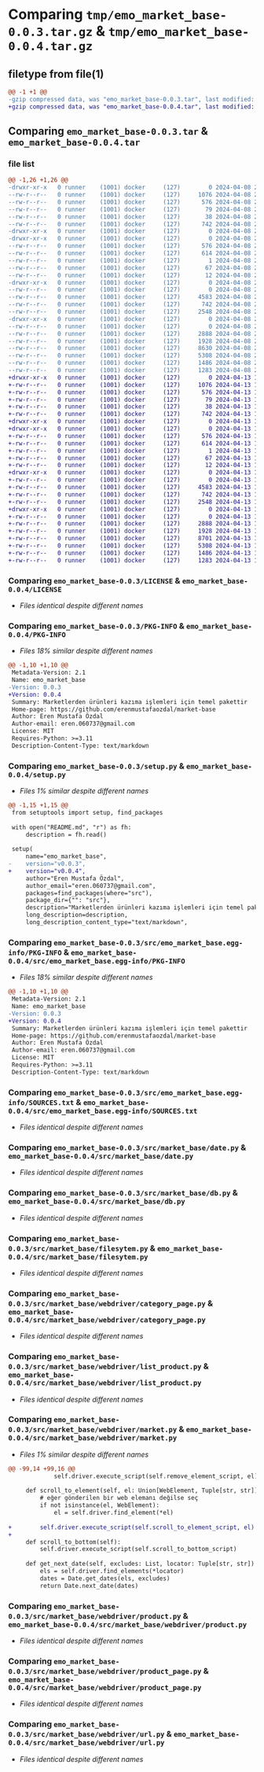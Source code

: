 # Comparing `tmp/emo_market_base-0.0.3.tar.gz` & `tmp/emo_market_base-0.0.4.tar.gz`

## filetype from file(1)

```diff
@@ -1 +1 @@
-gzip compressed data, was "emo_market_base-0.0.3.tar", last modified: Mon Apr  8 21:20:38 2024, max compression
+gzip compressed data, was "emo_market_base-0.0.4.tar", last modified: Sat Apr 13 14:52:48 2024, max compression
```

## Comparing `emo_market_base-0.0.3.tar` & `emo_market_base-0.0.4.tar`

### file list

```diff
@@ -1,26 +1,26 @@
-drwxr-xr-x   0 runner    (1001) docker     (127)        0 2024-04-08 21:20:38.694719 emo_market_base-0.0.3/
--rw-r--r--   0 runner    (1001) docker     (127)     1076 2024-04-08 21:20:33.000000 emo_market_base-0.0.3/LICENSE
--rw-r--r--   0 runner    (1001) docker     (127)      576 2024-04-08 21:20:38.694719 emo_market_base-0.0.3/PKG-INFO
--rw-r--r--   0 runner    (1001) docker     (127)       79 2024-04-08 21:20:33.000000 emo_market_base-0.0.3/README.md
--rw-r--r--   0 runner    (1001) docker     (127)       38 2024-04-08 21:20:38.694719 emo_market_base-0.0.3/setup.cfg
--rw-r--r--   0 runner    (1001) docker     (127)      742 2024-04-08 21:20:33.000000 emo_market_base-0.0.3/setup.py
-drwxr-xr-x   0 runner    (1001) docker     (127)        0 2024-04-08 21:20:38.686720 emo_market_base-0.0.3/src/
-drwxr-xr-x   0 runner    (1001) docker     (127)        0 2024-04-08 21:20:38.690719 emo_market_base-0.0.3/src/emo_market_base.egg-info/
--rw-r--r--   0 runner    (1001) docker     (127)      576 2024-04-08 21:20:38.000000 emo_market_base-0.0.3/src/emo_market_base.egg-info/PKG-INFO
--rw-r--r--   0 runner    (1001) docker     (127)      614 2024-04-08 21:20:38.000000 emo_market_base-0.0.3/src/emo_market_base.egg-info/SOURCES.txt
--rw-r--r--   0 runner    (1001) docker     (127)        1 2024-04-08 21:20:38.000000 emo_market_base-0.0.3/src/emo_market_base.egg-info/dependency_links.txt
--rw-r--r--   0 runner    (1001) docker     (127)       67 2024-04-08 21:20:38.000000 emo_market_base-0.0.3/src/emo_market_base.egg-info/requires.txt
--rw-r--r--   0 runner    (1001) docker     (127)       12 2024-04-08 21:20:38.000000 emo_market_base-0.0.3/src/emo_market_base.egg-info/top_level.txt
-drwxr-xr-x   0 runner    (1001) docker     (127)        0 2024-04-08 21:20:38.690719 emo_market_base-0.0.3/src/market_base/
--rw-r--r--   0 runner    (1001) docker     (127)        0 2024-04-08 21:20:33.000000 emo_market_base-0.0.3/src/market_base/__init__.py
--rw-r--r--   0 runner    (1001) docker     (127)     4583 2024-04-08 21:20:33.000000 emo_market_base-0.0.3/src/market_base/date.py
--rw-r--r--   0 runner    (1001) docker     (127)      742 2024-04-08 21:20:33.000000 emo_market_base-0.0.3/src/market_base/db.py
--rw-r--r--   0 runner    (1001) docker     (127)     2548 2024-04-08 21:20:33.000000 emo_market_base-0.0.3/src/market_base/filesytem.py
-drwxr-xr-x   0 runner    (1001) docker     (127)        0 2024-04-08 21:20:38.690719 emo_market_base-0.0.3/src/market_base/webdriver/
--rw-r--r--   0 runner    (1001) docker     (127)        0 2024-04-08 21:20:33.000000 emo_market_base-0.0.3/src/market_base/webdriver/__init__.py
--rw-r--r--   0 runner    (1001) docker     (127)     2888 2024-04-08 21:20:33.000000 emo_market_base-0.0.3/src/market_base/webdriver/category_page.py
--rw-r--r--   0 runner    (1001) docker     (127)     1928 2024-04-08 21:20:33.000000 emo_market_base-0.0.3/src/market_base/webdriver/list_product.py
--rw-r--r--   0 runner    (1001) docker     (127)     8630 2024-04-08 21:20:33.000000 emo_market_base-0.0.3/src/market_base/webdriver/market.py
--rw-r--r--   0 runner    (1001) docker     (127)     5308 2024-04-08 21:20:33.000000 emo_market_base-0.0.3/src/market_base/webdriver/product.py
--rw-r--r--   0 runner    (1001) docker     (127)     1486 2024-04-08 21:20:33.000000 emo_market_base-0.0.3/src/market_base/webdriver/product_page.py
--rw-r--r--   0 runner    (1001) docker     (127)     1283 2024-04-08 21:20:33.000000 emo_market_base-0.0.3/src/market_base/webdriver/url.py
+drwxr-xr-x   0 runner    (1001) docker     (127)        0 2024-04-13 14:52:48.266597 emo_market_base-0.0.4/
+-rw-r--r--   0 runner    (1001) docker     (127)     1076 2024-04-13 14:52:40.000000 emo_market_base-0.0.4/LICENSE
+-rw-r--r--   0 runner    (1001) docker     (127)      576 2024-04-13 14:52:48.266597 emo_market_base-0.0.4/PKG-INFO
+-rw-r--r--   0 runner    (1001) docker     (127)       79 2024-04-13 14:52:40.000000 emo_market_base-0.0.4/README.md
+-rw-r--r--   0 runner    (1001) docker     (127)       38 2024-04-13 14:52:48.266597 emo_market_base-0.0.4/setup.cfg
+-rw-r--r--   0 runner    (1001) docker     (127)      742 2024-04-13 14:52:40.000000 emo_market_base-0.0.4/setup.py
+drwxr-xr-x   0 runner    (1001) docker     (127)        0 2024-04-13 14:52:48.262597 emo_market_base-0.0.4/src/
+drwxr-xr-x   0 runner    (1001) docker     (127)        0 2024-04-13 14:52:48.266597 emo_market_base-0.0.4/src/emo_market_base.egg-info/
+-rw-r--r--   0 runner    (1001) docker     (127)      576 2024-04-13 14:52:48.000000 emo_market_base-0.0.4/src/emo_market_base.egg-info/PKG-INFO
+-rw-r--r--   0 runner    (1001) docker     (127)      614 2024-04-13 14:52:48.000000 emo_market_base-0.0.4/src/emo_market_base.egg-info/SOURCES.txt
+-rw-r--r--   0 runner    (1001) docker     (127)        1 2024-04-13 14:52:48.000000 emo_market_base-0.0.4/src/emo_market_base.egg-info/dependency_links.txt
+-rw-r--r--   0 runner    (1001) docker     (127)       67 2024-04-13 14:52:48.000000 emo_market_base-0.0.4/src/emo_market_base.egg-info/requires.txt
+-rw-r--r--   0 runner    (1001) docker     (127)       12 2024-04-13 14:52:48.000000 emo_market_base-0.0.4/src/emo_market_base.egg-info/top_level.txt
+drwxr-xr-x   0 runner    (1001) docker     (127)        0 2024-04-13 14:52:48.266597 emo_market_base-0.0.4/src/market_base/
+-rw-r--r--   0 runner    (1001) docker     (127)        0 2024-04-13 14:52:40.000000 emo_market_base-0.0.4/src/market_base/__init__.py
+-rw-r--r--   0 runner    (1001) docker     (127)     4583 2024-04-13 14:52:40.000000 emo_market_base-0.0.4/src/market_base/date.py
+-rw-r--r--   0 runner    (1001) docker     (127)      742 2024-04-13 14:52:40.000000 emo_market_base-0.0.4/src/market_base/db.py
+-rw-r--r--   0 runner    (1001) docker     (127)     2548 2024-04-13 14:52:40.000000 emo_market_base-0.0.4/src/market_base/filesytem.py
+drwxr-xr-x   0 runner    (1001) docker     (127)        0 2024-04-13 14:52:48.266597 emo_market_base-0.0.4/src/market_base/webdriver/
+-rw-r--r--   0 runner    (1001) docker     (127)        0 2024-04-13 14:52:40.000000 emo_market_base-0.0.4/src/market_base/webdriver/__init__.py
+-rw-r--r--   0 runner    (1001) docker     (127)     2888 2024-04-13 14:52:40.000000 emo_market_base-0.0.4/src/market_base/webdriver/category_page.py
+-rw-r--r--   0 runner    (1001) docker     (127)     1928 2024-04-13 14:52:40.000000 emo_market_base-0.0.4/src/market_base/webdriver/list_product.py
+-rw-r--r--   0 runner    (1001) docker     (127)     8701 2024-04-13 14:52:40.000000 emo_market_base-0.0.4/src/market_base/webdriver/market.py
+-rw-r--r--   0 runner    (1001) docker     (127)     5308 2024-04-13 14:52:40.000000 emo_market_base-0.0.4/src/market_base/webdriver/product.py
+-rw-r--r--   0 runner    (1001) docker     (127)     1486 2024-04-13 14:52:40.000000 emo_market_base-0.0.4/src/market_base/webdriver/product_page.py
+-rw-r--r--   0 runner    (1001) docker     (127)     1283 2024-04-13 14:52:40.000000 emo_market_base-0.0.4/src/market_base/webdriver/url.py
```

### Comparing `emo_market_base-0.0.3/LICENSE` & `emo_market_base-0.0.4/LICENSE`

 * *Files identical despite different names*

### Comparing `emo_market_base-0.0.3/PKG-INFO` & `emo_market_base-0.0.4/PKG-INFO`

 * *Files 18% similar despite different names*

```diff
@@ -1,10 +1,10 @@
 Metadata-Version: 2.1
 Name: emo_market_base
-Version: 0.0.3
+Version: 0.0.4
 Summary: Marketlerden ürünleri kazıma işlemleri için temel pakettir
 Home-page: https://github.com/erenmustafaozdal/market-base
 Author: Eren Mustafa Özdal
 Author-email: eren.060737@gmail.com
 License: MIT
 Requires-Python: >=3.11
 Description-Content-Type: text/markdown
```

### Comparing `emo_market_base-0.0.3/setup.py` & `emo_market_base-0.0.4/setup.py`

 * *Files 1% similar despite different names*

```diff
@@ -1,15 +1,15 @@
 from setuptools import setup, find_packages
 
 with open("README.md", "r") as fh:
     description = fh.read()
 
 setup(
     name="emo_market_base",
-    version="v0.0.3",
+    version="v0.0.4",
     author="Eren Mustafa Özdal",
     author_email="eren.060737@gmail.com",
     packages=find_packages(where="src"),
     package_dir={"": "src"},
     description="Marketlerden ürünleri kazıma işlemleri için temel pakettir",
     long_description=description,
     long_description_content_type="text/markdown",
```

### Comparing `emo_market_base-0.0.3/src/emo_market_base.egg-info/PKG-INFO` & `emo_market_base-0.0.4/src/emo_market_base.egg-info/PKG-INFO`

 * *Files 18% similar despite different names*

```diff
@@ -1,10 +1,10 @@
 Metadata-Version: 2.1
 Name: emo_market_base
-Version: 0.0.3
+Version: 0.0.4
 Summary: Marketlerden ürünleri kazıma işlemleri için temel pakettir
 Home-page: https://github.com/erenmustafaozdal/market-base
 Author: Eren Mustafa Özdal
 Author-email: eren.060737@gmail.com
 License: MIT
 Requires-Python: >=3.11
 Description-Content-Type: text/markdown
```

### Comparing `emo_market_base-0.0.3/src/emo_market_base.egg-info/SOURCES.txt` & `emo_market_base-0.0.4/src/emo_market_base.egg-info/SOURCES.txt`

 * *Files identical despite different names*

### Comparing `emo_market_base-0.0.3/src/market_base/date.py` & `emo_market_base-0.0.4/src/market_base/date.py`

 * *Files identical despite different names*

### Comparing `emo_market_base-0.0.3/src/market_base/db.py` & `emo_market_base-0.0.4/src/market_base/db.py`

 * *Files identical despite different names*

### Comparing `emo_market_base-0.0.3/src/market_base/filesytem.py` & `emo_market_base-0.0.4/src/market_base/filesytem.py`

 * *Files identical despite different names*

### Comparing `emo_market_base-0.0.3/src/market_base/webdriver/category_page.py` & `emo_market_base-0.0.4/src/market_base/webdriver/category_page.py`

 * *Files identical despite different names*

### Comparing `emo_market_base-0.0.3/src/market_base/webdriver/list_product.py` & `emo_market_base-0.0.4/src/market_base/webdriver/list_product.py`

 * *Files identical despite different names*

### Comparing `emo_market_base-0.0.3/src/market_base/webdriver/market.py` & `emo_market_base-0.0.4/src/market_base/webdriver/market.py`

 * *Files 1% similar despite different names*

```diff
@@ -99,14 +99,16 @@
             self.driver.execute_script(self.remove_element_script, el)
 
     def scroll_to_element(self, el: Union[WebElement, Tuple[str, str]]):
         # eğer gönderilen bir web elemanı değilse seç
         if not isinstance(el, WebElement):
             el = self.driver.find_element(*el)
 
+        self.driver.execute_script(self.scroll_to_element_script, el)
+
     def scroll_to_bottom(self):
         self.driver.execute_script(self.scroll_to_bottom_script)
 
     def get_next_date(self, excludes: List, locator: Tuple[str, str]) -> Dict:
         els = self.driver.find_elements(*locator)
         dates = Date.get_dates(els, excludes)
         return Date.next_date(dates)
```

### Comparing `emo_market_base-0.0.3/src/market_base/webdriver/product.py` & `emo_market_base-0.0.4/src/market_base/webdriver/product.py`

 * *Files identical despite different names*

### Comparing `emo_market_base-0.0.3/src/market_base/webdriver/product_page.py` & `emo_market_base-0.0.4/src/market_base/webdriver/product_page.py`

 * *Files identical despite different names*

### Comparing `emo_market_base-0.0.3/src/market_base/webdriver/url.py` & `emo_market_base-0.0.4/src/market_base/webdriver/url.py`

 * *Files identical despite different names*

